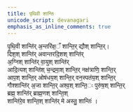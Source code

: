 ```yaml
---
title: पृथिवी शान्तिः
unicode_script: devanagari
emphasis_as_inline_comments: true
---
```

पृ॒थि॒वी शान्ति॑र् अ॒न्तरि॑क्ष॒ँ शान्ति॒र् द्यौश् शान्ति॒र्।  
दिश॒श् शान्ति॑र् अवान्तरदि॒शश् शान्ति॑र्  
अ॒ग्निश् शान्ति॑र् वा॒युश् शान्ति॑र्   
आदि॒त्यश् शान्ति॑श् च॒न्द्रमा॒श् शान्ति॒र् नक्ष॑त्राणि॒ शान्ति॒र्  
आप॒श् शान्ति॒र् ओष॑धय॒श् शान्ति॒र् वन॒स्पत॑य॒श् शान्ति॒र्  
गौश्शान्ति॑र् अ॒जा शान्ति॒र् अश्व॒श् शान्ति॒ः पुरु॑ष॒श् शान्ति॒र्  
ब्रह्म॒ शान्ति॑र् ब्राह्म॒णश् शान्ति॒श्  
शान्ति॑रे॒व शान्ति॒श् शान्ति॑र् मे अस्तु॒ शान्तिः॑ ।  